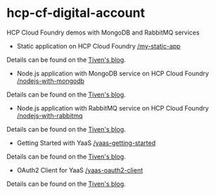 # hcp-cf-digital-account
HCP Cloud Foundry demos with MongoDB and RabbitMQ services


* Static application on HCP Cloud Foundry [/my-static-app](../../tree/master/my-static-app)

Details can be found on the [Tiven's blog](http://tiven.wang/articles/getting-started-with-hcp-cloud-foundry/).

* Node.js application with MongoDB service on HCP Cloud Foundry [/nodejs-with-mongodb](../../tree/master/nodejs-with-mongodb)

Details can be found on the [Tiven's blog](http://tiven.wang/articles/nodejs-with-mongodb-on-hcp-cloud-foundry/).

* Node.js application with RabbitMQ service on HCP Cloud Foundry [/nodejs-with-rabbitmq](../../tree/master/nodejs-with-rabbitmq)

Details can be found on the [Tiven's blog](http://tiven.wang/articles/nodejs-with-rabbitmq-on-hcp-cloud-foundry/).

* Getting Started with YaaS [/yaas-getting-started](../../tree/master/yaas-getting-started)

Details can be found on the [Tiven's blog](http://tiven.wang/articles/getting-started-with-yaas/).

* OAuth2 Client for YaaS [/yaas-oauth2-client](../../tree/master/yaas-oauth2-client)

Details can be found on the [Tiven's blog](http://tiven.wang/articles/oauth2-with-yaas/).